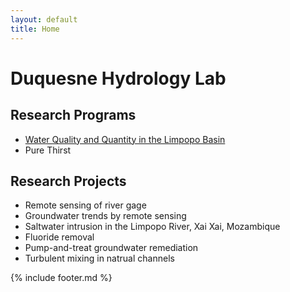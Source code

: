 ```yaml
---
layout: default
title: Home
---
```

# Duquesne Hydrology Lab
## Research Programs  
- [Water Quality and Quantity in the Limpopo Basin](http://www.duq.edu/limpopo)
- Pure Thirst  

## Research Projects  
- Remote sensing of river gage  
- Groundwater trends by remote sensing  
- Saltwater intrusion in the Limpopo River, Xai Xai, Mozambique  
- Fluoride removal  
- Pump-and-treat groundwater remediation  
- Turbulent mixing in natrual channels  

{% include footer.md %}